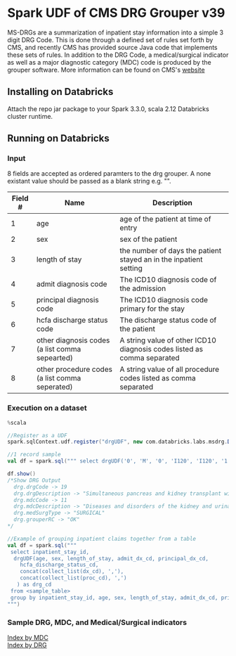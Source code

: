 # Spark UDF of CMS DRG Grouper v39

MS-DRGs are a summarization of inpatient stay information into a simple 3 digit DRG Code. This is done through a defined set of rules set forth by CMS, and recently CMS has provided source Java code that implements these sets of rules. In addition to the DRG Code, a medical/surgical indicator as well as a major diagnostic category (MDC) code is produced by the grouper software. More information can be found on CMS's [website](https://www.cms.gov/medicare/medicare-fee-for-service-payment/acuteinpatientpps/ms-drg-classifications-and-software)


## Installing on Databricks

Attach the repo jar package to your Spark 3.3.0, scala 2.12 Databricks cluster runtime.

## Running on Databricks

### Input

8 fields are accepted as ordered paramters to the drg grouper. A none existant value should be passed as a blank string e.g. "". 

| Field # | Name | Description |
| -- | -- | -- |
| 1 | age | age of the patient at time of entry |
| 2 | sex | sex of the patient |
| 3 | length of stay | the number of days the patient stayed an in the inpatient setting |
| 4 | admit diagnosis code | The ICD10 diagnosis code of the admission |
| 5 | principal diagnosis code | The ICD10 diagnosis code primary for the stay | 
| 6 | hcfa discharge status code | The discharge status code of the patient | 
| 7 | other diagnosis codes (a list comma sepearted) | A string value of other ICD10 diagnosis codes listed as comma separated | 
| 8 | other procedure codes (a list comma seperated) | A string value of all procedure codes listed as comma separated |

### Execution on a dataset 

```scala
%scala 

//Register as a UDF
spark.sqlContext.udf.register("drgUDF", new com.databricks.labs.msdrg.DrgUDF().call _)

//1 record sample
val df = spark.sql(""" select drgUDF('0', 'M', '0', 'I120', 'I120', '1', 'E0800', '0TY00Z0,0FYG0Z0,5A1D70Z') as drg """)

df.show() 
/*Show DRG Output
  drg.drgCode -> 19 
  drg.drgDescription -> "Simultaneous pancreas and kidney transplant with hemodialysis"
  drg.mdcCode -> 11
  drg.mdcDescription -> "Diseases and disorders of the kidney and urinary tract"
  drg.medSurgType -> "SURGICAL"
  drg.grouperRC -> "OK"
*/

//Example of grouping inpatient claims together from a table
val df = spark.sql("""
 select inpatient_stay_id, 
  drgUDF(age, sex, length_of_stay, admit_dx_cd, principal_dx_cd, 
    hcfa_discharge_status_cd, 
    concat(collect_list(dx_cd), ','),
    concat(collect_list(proc_cd), ',')
   ) as drg_cd
 from <sample_table> 
 group by inpatient_stay_id, age, sex, length_of_stay, admit_dx_cd, principal_dx_cd, hcfa_discharge_status_cd
""")
```

### Sample DRG, MDC, and Medical/Surgical indicators

[Index by MDC](https://www.cms.gov/icd10m/version39-fullcode-cms/fullcode_cms/P0001.html)   
[Index by DRG](https://www.cms.gov/icd10m/version39-fullcode-cms/fullcode_cms/P0002.html)

